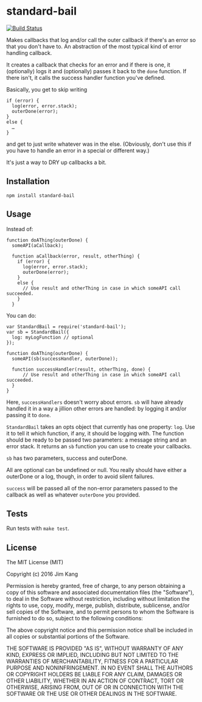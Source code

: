 standard-bail
==================

[![Build Status](https://travis-ci.org/jimkang/standard-bail.svg?branch=master)](https://travis-ci.org/jimkang/standard-bail)

Makes callbacks that log and/or call the outer callback if there's an error so that you don't have to. An abstraction of the most typical kind of error handling callback.

It creates a callback that checks for an error and if there is one, it (optionally) logs it and (optionally) passes it back to the `done` function. If there isn't, it calls the success handler function you've defined.

Basically, you get to skip writing 

    if (error) {
      log(error, error.stack);
      outerDone(error);
    }
    else {
      …
    }

and get to just write whatever was in the else. (Obviously, don't use this if you have to handle an error in a special or different way.)

It's just a way to DRY up callbacks a bit.

Installation
------------

    npm install standard-bail

Usage
-----

Instead of:

    function doAThing(outerDone) {
      someAPI(aCallback);

      function aCallback(error, result, otherThing) {
        if (error) {
          log(error, error.stack);
          outerDone(error);
        }
        else {
          // Use result and otherThing in case in which someAPI call succeeded.
        }
      }

You can do:

    var StandardBail = require('standard-bail');
    var sb = StandardBail({
      log: myLogFunction // optional
    });

    function doAThing(outerDone) {
      someAPI(sb(successHandler, outerDone));

      function successHandler(result, otherThing, done) {
          // Use result and otherThing in case in which someAPI call succeeded.
      }
    }

Here, `successHandlers` doesn't worry about errors. `sb` will have already handled it in a way a jillion other errors are handled: by logging it and/or passing it to `done`.

`StandardBail` takes an opts object that currently has one property: `log`. Use it to tell it which function, if any, it should be logging with. The function should be ready to be passed two parameters: a message string and an error stack. It returns an `sb` function you can use to create your callbacks.

`sb` has two parameters, success and outerDone.

All are optional can be undefined or null. You really should have either a outerDone or a log, though, in order to avoid silent failures.

`success` will be passed all of the non-error parameters passed to the callback as well as whatever `outerDone` you provided.

Tests
-----

Run tests with `make test`.

License
-------

The MIT License (MIT)

Copyright (c) 2016 Jim Kang

Permission is hereby granted, free of charge, to any person obtaining a copy
of this software and associated documentation files (the "Software"), to deal
in the Software without restriction, including without limitation the rights
to use, copy, modify, merge, publish, distribute, sublicense, and/or sell
copies of the Software, and to permit persons to whom the Software is
furnished to do so, subject to the following conditions:

The above copyright notice and this permission notice shall be included in
all copies or substantial portions of the Software.

THE SOFTWARE IS PROVIDED "AS IS", WITHOUT WARRANTY OF ANY KIND, EXPRESS OR
IMPLIED, INCLUDING BUT NOT LIMITED TO THE WARRANTIES OF MERCHANTABILITY,
FITNESS FOR A PARTICULAR PURPOSE AND NONINFRINGEMENT. IN NO EVENT SHALL THE
AUTHORS OR COPYRIGHT HOLDERS BE LIABLE FOR ANY CLAIM, DAMAGES OR OTHER
LIABILITY, WHETHER IN AN ACTION OF CONTRACT, TORT OR OTHERWISE, ARISING FROM,
OUT OF OR IN CONNECTION WITH THE SOFTWARE OR THE USE OR OTHER DEALINGS IN
THE SOFTWARE.
